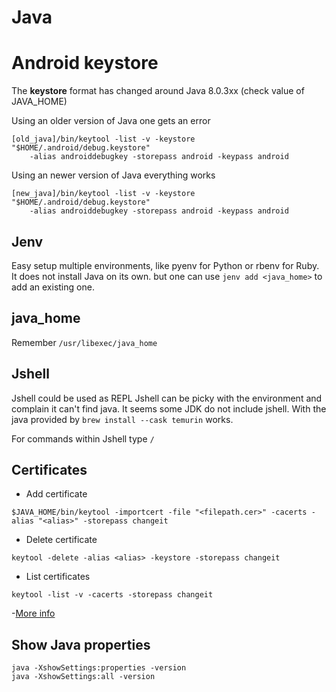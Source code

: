 # Java


# Android keystore
The **keystore** format has changed around Java 8.0.3xx
(check value of JAVA_HOME)

Using an older version of Java one gets an error
```
[old_java]/bin/keytool -list -v -keystore "$HOME/.android/debug.keystore" 
    -alias androiddebugkey -storepass android -keypass android
```
Using an newer version of Java everything works
```
[new_java]/bin/keytool -list -v -keystore "$HOME/.android/debug.keystore" 
    -alias androiddebugkey -storepass android -keypass android
```

## Jenv
Easy setup multiple environments, like pyenv for Python or rbenv for Ruby.
It does not install Java on its own. but one can use `jenv add <java_home>` to add an existing one.

## java_home
Remember `/usr/libexec/java_home`


## Jshell
Jshell could be used as REPL
Jshell can be picky with the environment and complain it can't find java.
It seems some JDK do not include jshell.
With the java provided by `brew install --cask temurin` works.

For commands within Jshell type `/`


## Certificates
- Add certificate
```
$JAVA_HOME/bin/keytool -importcert -file "<filepath.cer>" -cacerts -alias "<alias>" -storepass changeit
```
- Delete certificate
```
keytool -delete -alias <alias> -keystore -storepass changeit
```
- List certificates
```
keytool -list -v -cacerts -storepass changeit
```

-[More info](https://www.sslshopper.com/article-most-common-java-keytool-keystore-commands.html)

## Show Java properties
`java -XshowSettings:properties -version`  
`java -XshowSettings:all -version`
